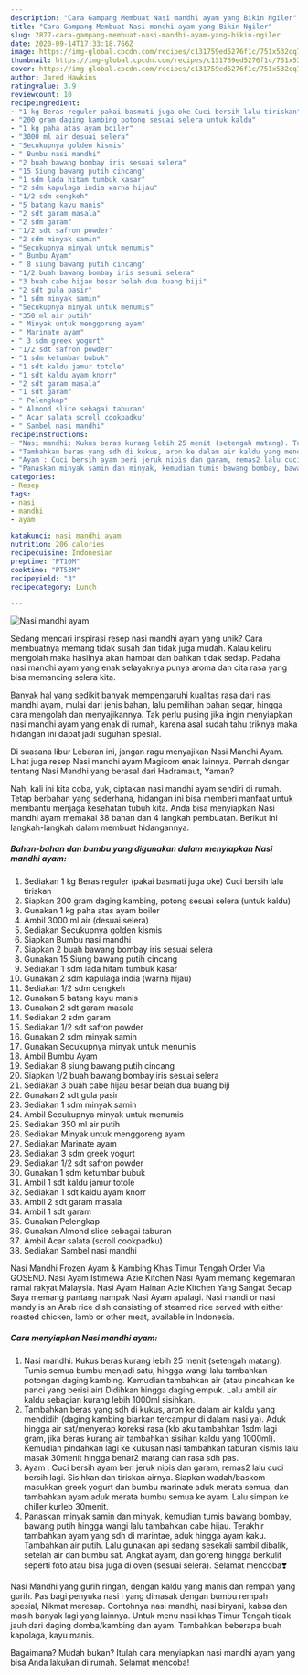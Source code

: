 ```yaml
---
description: "Cara Gampang Membuat Nasi mandhi ayam yang Bikin Ngiler"
title: "Cara Gampang Membuat Nasi mandhi ayam yang Bikin Ngiler"
slug: 2877-cara-gampang-membuat-nasi-mandhi-ayam-yang-bikin-ngiler
date: 2020-09-14T17:33:18.766Z
image: https://img-global.cpcdn.com/recipes/c131759ed5276f1c/751x532cq70/nasi-mandhi-ayam-foto-resep-utama.jpg
thumbnail: https://img-global.cpcdn.com/recipes/c131759ed5276f1c/751x532cq70/nasi-mandhi-ayam-foto-resep-utama.jpg
cover: https://img-global.cpcdn.com/recipes/c131759ed5276f1c/751x532cq70/nasi-mandhi-ayam-foto-resep-utama.jpg
author: Jared Hawkins
ratingvalue: 3.9
reviewcount: 10
recipeingredient:
- "1 kg Beras reguler pakai basmati juga oke Cuci bersih lalu tiriskan"
- "200 gram daging kambing potong sesuai selera untuk kaldu"
- "1 kg paha atas ayam boiler"
- "3000 ml air desuai selera"
- "Secukupnya golden kismis"
- " Bumbu nasi mandhi"
- "2 buah bawang bombay iris sesuai selera"
- "15 Siung bawang putih cincang"
- "1 sdm lada hitam tumbuk kasar"
- "2 sdm kapulaga india warna hijau"
- "1/2 sdm cengkeh"
- "5 batang kayu manis"
- "2 sdt garam masala"
- "2 sdm garam"
- "1/2 sdt safron powder"
- "2 sdm minyak samin"
- "Secukupnya minyak untuk menumis"
- " Bumbu Ayam"
- " 8 siung bawang putih cincang"
- "1/2 buah bawang bombay iris sesuai selera"
- "3 buah cabe hijau besar belah dua buang biji"
- "2 sdt gula pasir"
- "1 sdm minyak samin"
- "Secukupnya minyak untuk menumis"
- "350 ml air putih"
- " Minyak untuk menggoreng ayam"
- " Marinate ayam"
- " 3 sdm greek yogurt"
- "1/2 sdt safron powder"
- "1 sdm ketumbar bubuk"
- "1 sdt kaldu jamur totole"
- "1 sdt kaldu ayam knorr"
- "2 sdt garam masala"
- "1 sdt garam"
- " Pelengkap"
- " Almond slice sebagai taburan"
- " Acar salata scroll cookpadku"
- " Sambel nasi mandhi"
recipeinstructions:
- "Nasi mandhi: Kukus beras kurang lebih 25 menit (setengah matang). Tumis semua bumbu menjadi satu, hingga wangi lalu tambahkan potongan daging kambing. Kemudian tambahkan air (atau pindahkan ke panci yang berisi air) Didihkan hingga daging empuk. Lalu ambil air kaldu sebagian kurang lebih 1000ml sisihkan."
- "Tambahkan beras yang sdh di kukus, aron ke dalam air kaldu yang mendidih (daging kambing biarkan tercampur di dalam nasi ya). Aduk hingga air sat/menyerap koreksi rasa (klo aku tambahkan 1sdm lagi gram, jika beras kurang air tambahkan sisihan kaldu yang 1000ml). Kemudian pindahkan lagi ke kukusan nasi tambahkan taburan kismis lalu masak 30menit hingga benar2 matang dan rasa sdh pas."
- "Ayam : Cuci bersih ayam beri jeruk nipis dan garam, remas2 lalu cuci bersih lagi. Sisihkan dan tiriskan airnya. Siapkan wadah/baskom masukkan greek yogurt dan bumbu marinate aduk merata semua, dan tambahkan ayam aduk merata bumbu semua ke ayam. Lalu simpan ke chiller kurleb 30menit."
- "Panaskan minyak samin dan minyak, kemudian tumis bawang bombay, bawang putih hingga wangi lalu tambahkan cabe hijau. Terakhir tambahkan ayam yang sdh di marintae, aduk hingga ayam kaku. Tambahkan air putih. Lalu gunakan api sedang sesekali sambil dibalik, setelah air dan bumbu sat. Angkat ayam, dan goreng hingga berkulit seperti foto atau bisa juga di oven (sesuai selera). Selamat mencoba❣️"
categories:
- Resep
tags:
- nasi
- mandhi
- ayam

katakunci: nasi mandhi ayam 
nutrition: 206 calories
recipecuisine: Indonesian
preptime: "PT10M"
cooktime: "PT53M"
recipeyield: "3"
recipecategory: Lunch

---
```



![Nasi mandhi ayam](https://img-global.cpcdn.com/recipes/c131759ed5276f1c/751x532cq70/nasi-mandhi-ayam-foto-resep-utama.jpg)

Sedang mencari inspirasi resep nasi mandhi ayam yang unik? Cara membuatnya memang tidak susah dan tidak juga mudah. Kalau keliru mengolah maka hasilnya akan hambar dan bahkan tidak sedap. Padahal nasi mandhi ayam yang enak selayaknya punya aroma dan cita rasa yang bisa memancing selera kita.

Banyak hal yang sedikit banyak mempengaruhi kualitas rasa dari nasi mandhi ayam, mulai dari jenis bahan, lalu pemilihan bahan segar, hingga cara mengolah dan menyajikannya. Tak perlu pusing jika ingin menyiapkan nasi mandhi ayam yang enak di rumah, karena asal sudah tahu triknya maka hidangan ini dapat jadi suguhan spesial.

Di suasana libur Lebaran ini, jangan ragu menyajikan Nasi Mandhi Ayam. Lihat juga resep Nasi mandhi ayam Magicom enak lainnya. Pernah dengar tentang Nasi Mandhi yang berasal dari Hadramaut, Yaman?


Nah, kali ini kita coba, yuk, ciptakan nasi mandhi ayam sendiri di rumah. Tetap berbahan yang sederhana, hidangan ini bisa memberi manfaat untuk membantu menjaga kesehatan tubuh kita. Anda bisa menyiapkan Nasi mandhi ayam memakai 38 bahan dan 4 langkah pembuatan. Berikut ini langkah-langkah dalam membuat hidangannya.

<!--inarticleads1-->

##### Bahan-bahan dan bumbu yang digunakan dalam menyiapkan Nasi mandhi ayam:

1. Sediakan 1 kg Beras reguler (pakai basmati juga oke) Cuci bersih lalu tiriskan
1. Siapkan 200 gram daging kambing, potong sesuai selera (untuk kaldu)
1. Gunakan 1 kg paha atas ayam boiler
1. Ambil 3000 ml air (desuai selera)
1. Sediakan Secukupnya golden kismis
1. Siapkan  Bumbu nasi mandhi
1. Siapkan 2 buah bawang bombay iris sesuai selera
1. Gunakan 15 Siung bawang putih cincang
1. Sediakan 1 sdm lada hitam tumbuk kasar
1. Gunakan 2 sdm kapulaga india (warna hijau)
1. Sediakan 1/2 sdm cengkeh
1. Gunakan 5 batang kayu manis
1. Gunakan 2 sdt garam masala
1. Sediakan 2 sdm garam
1. Sediakan 1/2 sdt safron powder
1. Gunakan 2 sdm minyak samin
1. Gunakan Secukupnya minyak untuk menumis
1. Ambil  Bumbu Ayam
1. Sediakan  8 siung bawang putih cincang
1. Siapkan 1/2 buah bawang bombay iris sesuai selera
1. Sediakan 3 buah cabe hijau besar belah dua buang biji
1. Gunakan 2 sdt gula pasir
1. Sediakan 1 sdm minyak samin
1. Ambil Secukupnya minyak untuk menumis
1. Sediakan 350 ml air putih
1. Sediakan  Minyak untuk menggoreng ayam
1. Sediakan  Marinate ayam
1. Sediakan  3 sdm greek yogurt
1. Sediakan 1/2 sdt safron powder
1. Gunakan 1 sdm ketumbar bubuk
1. Ambil 1 sdt kaldu jamur totole
1. Sediakan 1 sdt kaldu ayam knorr
1. Ambil 2 sdt garam masala
1. Ambil 1 sdt garam
1. Gunakan  Pelengkap
1. Gunakan  Almond slice sebagai taburan
1. Ambil  Acar salata (scroll cookpadku)
1. Sediakan  Sambel nasi mandhi


Nasi Mandhi Frozen Ayam &amp; Kambing Khas Timur Tengah Order Via GOSEND. Nasi Ayam Istimewa Azie Kitchen Nasi Ayam memang kegemaran ramai rakyat Malaysia. Nasi Ayam Hainan Azie Kitchen Yang Sangat Sedap Saya memang pantang nampak Nasi Ayam apalagi. Nasi mandi or nasi mandy is an Arab rice dish consisting of steamed rice served with either roasted chicken, lamb or other meat, available in Indonesia. 

<!--inarticleads2-->

##### Cara menyiapkan Nasi mandhi ayam:

1. Nasi mandhi: Kukus beras kurang lebih 25 menit (setengah matang). Tumis semua bumbu menjadi satu, hingga wangi lalu tambahkan potongan daging kambing. Kemudian tambahkan air (atau pindahkan ke panci yang berisi air) Didihkan hingga daging empuk. Lalu ambil air kaldu sebagian kurang lebih 1000ml sisihkan.
1. Tambahkan beras yang sdh di kukus, aron ke dalam air kaldu yang mendidih (daging kambing biarkan tercampur di dalam nasi ya). Aduk hingga air sat/menyerap koreksi rasa (klo aku tambahkan 1sdm lagi gram, jika beras kurang air tambahkan sisihan kaldu yang 1000ml). Kemudian pindahkan lagi ke kukusan nasi tambahkan taburan kismis lalu masak 30menit hingga benar2 matang dan rasa sdh pas.
1. Ayam : Cuci bersih ayam beri jeruk nipis dan garam, remas2 lalu cuci bersih lagi. Sisihkan dan tiriskan airnya. Siapkan wadah/baskom masukkan greek yogurt dan bumbu marinate aduk merata semua, dan tambahkan ayam aduk merata bumbu semua ke ayam. Lalu simpan ke chiller kurleb 30menit.
1. Panaskan minyak samin dan minyak, kemudian tumis bawang bombay, bawang putih hingga wangi lalu tambahkan cabe hijau. Terakhir tambahkan ayam yang sdh di marintae, aduk hingga ayam kaku. Tambahkan air putih. Lalu gunakan api sedang sesekali sambil dibalik, setelah air dan bumbu sat. Angkat ayam, dan goreng hingga berkulit seperti foto atau bisa juga di oven (sesuai selera). Selamat mencoba❣️


Nasi Mandhi yang gurih ringan, dengan kaldu yang manis dan rempah yang gurih. Pas bagi penyuka nasi i yang dimasak dengan bumbu rempah spesial, Nikmat meresap. Contohnya nasi mandhi, nasi biryani, kabsa dan masih banyak lagi yang lainnya. Untuk menu nasi khas Timur Tengah tidak jauh dari daging domba/kambing dan ayam. Tambahkan beberapa buah kapolaga, kayu manis. 

Bagaimana? Mudah bukan? Itulah cara menyiapkan nasi mandhi ayam yang bisa Anda lakukan di rumah. Selamat mencoba!
